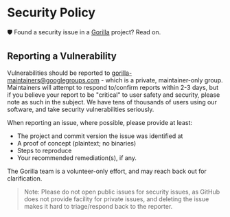 # Security Policy

🛡️ Found a security issue in a [Gorilla](https://github.com/gorilla) project? Read on.

## Reporting a Vulnerability

Vulnerabilities should be reported to gorilla-maintainers@googlegroups.com - which is a private, maintainer-only group. Maintainers will attempt to respond to/confirm reports within 2-3 days, but if you believe your report to be "critical" to user safety and security, please note as such in the subject. We have tens of thousands of users using our software, and take security vulnerabilities seriously.

When reporting an issue, where possible, please provide at least:

* The project and commit version the issue was identified at
* A proof of concept (plaintext; no binaries)
* Steps to reproduce
* Your recommended remediation(s), if any.

The Gorilla team is a volunteer-only effort, and may reach back out for clarification.

> Note: Please do not open public issues for security issues, as GitHub does not provide facility for private issues, and deleting the issue makes it hard to triage/respond back to the reporter.
